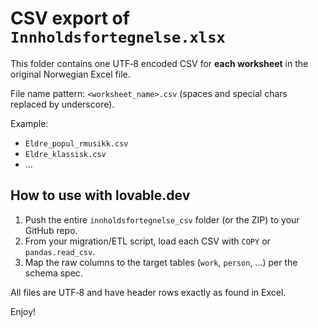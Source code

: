# CSV export of `Innholdsfortegnelse.xlsx`

This folder contains one UTF‑8 encoded CSV for **each worksheet** in the original Norwegian Excel file.

File name pattern: `<worksheet_name>.csv` (spaces and special chars replaced by underscore).

Example:

* `Eldre_popul_rmusikk.csv`
* `Eldre_klassisk.csv`
* …

## How to use with lovable.dev

1. Push the entire `innholdsfortegnelse_csv` folder (or the ZIP) to your GitHub repo.
2. From your migration/ETL script, load each CSV with `COPY` or `pandas.read_csv`.
3. Map the raw columns to the target tables (`work`, `person`, …) per the schema spec.

All files are UTF‑8 and have header rows exactly as found in Excel.

Enjoy!
